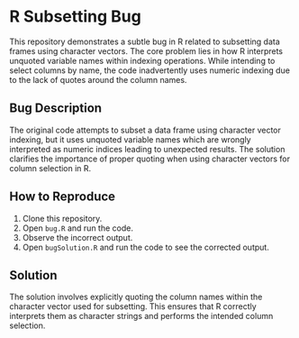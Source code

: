 # R Subsetting Bug

This repository demonstrates a subtle bug in R related to subsetting data frames using character vectors.  The core problem lies in how R interprets unquoted variable names within indexing operations.  While intending to select columns by name, the code inadvertently uses numeric indexing due to the lack of quotes around the column names.

## Bug Description
The original code attempts to subset a data frame using character vector indexing, but it uses unquoted variable names which are wrongly interpreted as numeric indices leading to unexpected results. The solution clarifies the importance of proper quoting when using character vectors for column selection in R.

## How to Reproduce
1. Clone this repository.
2. Open `bug.R` and run the code.
3. Observe the incorrect output.
4. Open `bugSolution.R` and run the code to see the corrected output.

## Solution
The solution involves explicitly quoting the column names within the character vector used for subsetting.  This ensures that R correctly interprets them as character strings and performs the intended column selection.
